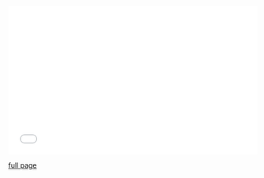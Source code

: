 <embed src="docs/lean_canvas.pdf" type="application/pdf" width="100%" height="300px" />

[full page](docs/lean_canvas.pdf)
